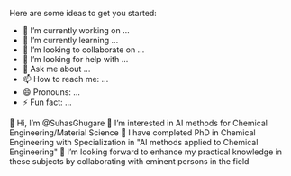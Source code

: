 
Here are some ideas to get you started:

- 🔭 I’m currently working on ...
- 🌱 I’m currently learning ...
- 👯 I’m looking to collaborate on ...
- 🤔 I’m looking for help with ...
- 💬 Ask me about ...
- 📫 How to reach me: ...
- 😄 Pronouns: ...
- ⚡ Fun fact: ...

👋 Hi, I’m @SuhasGhugare
    👀 I’m interested in AI methods for Chemical Engineering/Material Science
    🌱 I have completed PhD in Chemical Engineering with Specialization in "AI methods applied to Chemical Engineering"
    💞️ I’m looking forward to enhance my practical knowledge in these subjects by collaborating with eminent persons in the field
